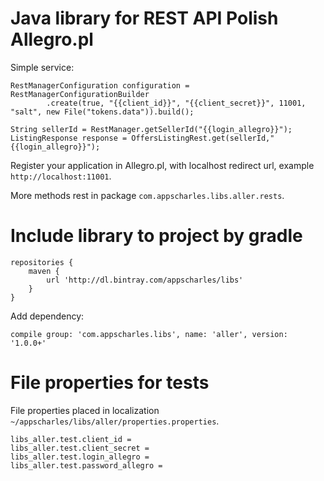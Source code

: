 # Java library for REST API Polish Allegro.pl

Simple service:
```
RestManagerConfiguration configuration = RestManagerConfigurationBuilder
        .create(true, "{{client_id}}", "{{client_secret}}", 11001, "salt", new File("tokens.data")).build();

String sellerId = RestManager.getSellerId("{{login_allegro}}");
ListingResponse response = OffersListingRest.get(sellerId,"{{login_allegro}}");
```

Register your application in Allegro.pl, with localhost redirect url, example `http://localhost:11001`.

More methods rest in package `com.appscharles.libs.aller.rests`.

# Include library to project by gradle

```
repositories {
    maven {
        url 'http://dl.bintray.com/appscharles/libs'
    }
}
```

Add dependency:
```
compile group: 'com.appscharles.libs', name: 'aller', version: '1.0.0+'
```

# File properties for tests

File properties placed in localization `~/appscharles/libs/aller/properties.properties`.

```
libs_aller.test.client_id =
libs_aller.test.client_secret =
libs_aller.test.login_allegro =
libs_aller.test.password_allegro =
```